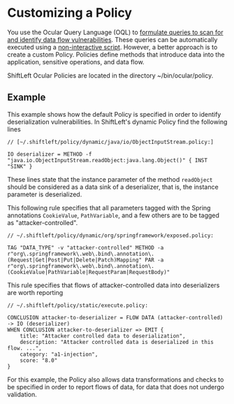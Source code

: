 # Customizing a Policy

You use the Ocular Query Language (OQL) to [formulate queries to scan for and identify data flow vulnerabilities](../using-ocular/common-queries/data-flows.md). These queries can be automatically executed using a [non-interactive script](modes.md). However, a better approach is to create a custom Policy. Policies define methods that introduce data into the application, sensitive operations, and data flow.

ShiftLeft Ocular Policies are located in the directory ~/bin/ocular/policy.

## Example

This example shows how the default Policy is specified in order to identify deserialization vulnerabilities. In ShiftLeft's dynamic Policy find the following lines

```
// [~/.shiftleft/policy/dynamic/java/io/ObjectInputStream.policy:]

IO deserializer = METHOD -f "java.io.ObjectInputStream.readObject:java.lang.Object()" { INST "SINK" }
```

These lines state that the instance parameter of the method `readObject` should be considered as a data sink of a deserializer, that is, the instance parameter is deserialized.

This following rule specifies that all parameters tagged with the Spring annotations `CookieValue`, `PathVariable`, and a few others are to be tagged as "attacker-controlled". 

```
// ~/.shiftleft/policy/dynamic/org/springframework/exposed.policy:

TAG "DATA_TYPE" -v "attacker-controlled" METHOD -a r"org\.springframework\.web\.bind\.annotation\.(Request|Get|Post|Put|Delete|Patch)Mapping" PAR -a r"org\.springframework\.web\.bind\.annotation\.(CookieValue|PathVariable|RequestParam|RequestBody)"
```

This rule specifies that flows of attacker-controlled data into deserializers are worth reporting

```
// ~/.shiftleft/policy/static/execute.policy:

CONCLUSION attacker-to-deserializer = FLOW DATA (attacker-controlled) -> IO (deserializer)
WHEN CONCLUSION attacker-to-deserializer => EMIT {
    title: "Attacker controlled data to deserialization",
    description: "Attacker controlled data is deserialized in this flow. ...",
    category: "a1-injection",
    score: "8.0"
}
```

For this example, the Policy also allows data transformations and checks to be specified in order to report flows of data, for data that does not undergo validation. 
